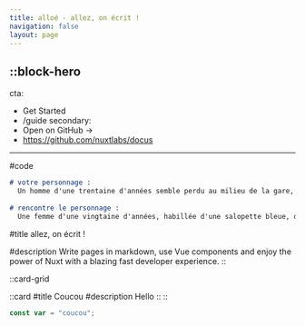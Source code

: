 ```yaml
---
title: alloé - allez, on écrit !
navigation: false
layout: page
---
```


::block-hero
---
cta:
  - Get Started
  - /guide
secondary:
  - Open on GitHub →
  - https://github.com/nuxtlabs/docus
---
#code
```markdown [test.yo]
# votre personnage :
  Un homme d'une trentaine d'années semble perdu au milieu de la gare, il porte deux valises qui semblent bien lourdes, et il a du mal à les déplacer parce qu'elles sont volumineuses.
  
# rencontre le personnage :
  Une femme d'une vingtaine d'années, habillée d'une salopette bleue, de dr martens 1460 noires, d'un pull à rayures horizontales rouges et blanches, et d'un béret noir.
```
#title
allez, on écrit !

#description
Write pages in markdown, use Vue components and enjoy the power of Nuxt with a blazing fast developer experience.
::

::card-grid

::card
#title
Coucou
#description
Hello
::
::

```ts [test.ts]
const var = "coucou";
```
